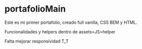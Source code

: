 # portafolioMain

Este es mi primer portafolio, creado full vanilla, CSS BEM y HTML.

Funcionalidades y helpers dentro de assets>JS>helper

Falta mejorar responsividad T_T
